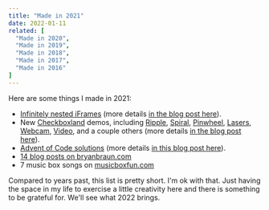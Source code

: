 ```yaml
---
title: "Made in 2021"
date: 2022-01-11
related: [
  "Made in 2020",
  "Made in 2019",
  "Made in 2018",
  "Made in 2017",
  "Made in 2016"
]
---
```


Here are some things I made in 2021:

- [Infinitely nested iFrames]({{site.url}}/infinitely-nested-iframes/) (more details [in the blog post here]({{site.url}}/2021/03/24/infinitely-nested-iframes/)).
- New [Checkboxland]({{site.url}}/checkboxland) demos, including [Ripple]({{site.url}}/checkboxland/docs/demos/ripple/), [Spiral]({{site.url}}/checkboxland/docs/demos/spiral/), [Pinwheel]({{site.url}}/checkboxland/docs/demos/pinwheel/), [Lasers]({{site.url}}/checkboxland/docs/demos/lasers/), [Webcam]({{site.url}}/checkboxland/docs/demos/webcam-test/), [Video](https://www.youtube.com/watch?v=ZGvXdYXami4), and a couple others (more details [in the blog post here]({{site.url}}/2021/09/21/i-keep-making-things-out-of-checkboxes/)).
- [Advent of Code solutions](https://github.com/bryanbraun/advent-of-code/tree/main/2021) (more details [in this blog post here]({{site.url}}/2022/01/10/lessons-learned-from-advent-of-code/)).
- [14 blog posts on bryanbraun.com]({{site.url}}/blog/#y2021)
- 7 music box songs on [musicboxfun.com](https://musicboxfun.com)

Compared to years past, this list is pretty short. I'm ok with that. Just having the space in my life to exercise a little creativity here and there is something to be grateful for. We'll see what 2022 brings.
